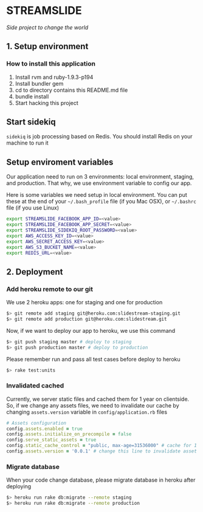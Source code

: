 # STREAMSLIDE

*Side project to change the world*

## 1. Setup environment

### How to install this application
1. Install rvm and ruby-1.9.3-p194
2. Install bundler gem
3. cd to directory contains this README.md file
4. bundle install
5. Start hacking this project

## Start sidekiq
``sidekiq`` is job processing based on Redis.
You should install Redis on your machine to run it

## Setup enviroment variables
Our application need to run on 3 environments: local environment, staging, and
production. That why, we use environment variable to config our app.

Here is some variables we need setup in local environment.
You can put these at the end of your `~/.bash_profile` file (if you Mac OSX), or
`~/.bashrc` file (if you use Linux)

```bash
export STREAMSLIDE_FACEBOOK_APP_ID=<value>
export STREAMSLIDE_FACEBOOK_APP_SECRET=<value>
export STREAMSLIDE_SIDEKIQ_ROOT_PASSWORD=<value>
export AWS_ACCESS_KEY_ID=<value>
export AWS_SECRET_ACCESS_KEY=<value>
export AWS_S3_BUCKET_NAME=<value>
export REDIS_URL=<value>
```

## 2. Deployment

### Add heroku remote to our git
We use 2 heroku apps: one for staging and one for production

```bash
$> git remote add staging git@heroku.com:slidestream-staging.git
$> git remote add production git@heroku.com:slidestream.git
```

Now, if we want to deploy our app to heroku, we use this command

```bash
$> git push staging master # deploy to staging
$> git push production master # deploy to production
```

Please remember run and pass all test cases before deploy to heroku

```bash
$> rake test:units
```

### Invalidated cached
Currently, we server static files and cached them for 1 year on clientside.
So, if we change any assets files, we need to invalidate our cache by changing
`assets.version` variable in `config/application.rb` files

```ruby
# Assets configuration
config.assets.enabled = true
config.assets.initialize_on_precompile = false
config.serve_static_assets = true
config.static_cache_control = "public, max-age=31536000" # cache for 1 year
config.assets.version = '0.0.1' # change this line to invalidate asset cached
```

### Migrate database
When your code change database, please migrate database in heroku after deploying

```bash
$> heroku run rake db:migrate --remote staging
$> heroku run rake db:migrate --remote production
```
